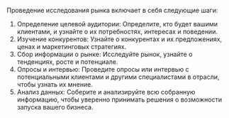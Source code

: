 Проведение исследования рынка включает в себя следующие шаги:

1.  Определение целевой аудитории: Определите, кто будет вашими клиентами, и узнайте о их потребностях, интересах и поведении.
2.  Изучение конкурентов: Узнайте о конкурентах и их предложениях, ценах и маркетинговых стратегиях.
3.  Сбор информации о рынке: Исследуйте рынок, узнайте о тенденциях, росте и потенциале.
4.  Опросы и интервью: Проведите опросы или интервью с потенциальными клиентами и другими специалистами в отрасли, чтобы узнать их мнение.
5.  Анализ данных: Соберите и анализируйте всю собранную информацию, чтобы уверенно принимать решения о возможности запуска вашего бизнеса.
